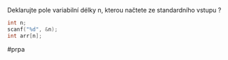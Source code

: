 Deklarujte pole variabilní délky n, kterou načtete ze standardního vstupu
?
~~~c
int n;
scanf("%d", &n);
int arr[n];
~~~
#prpa
<!--SR:!2023-12-31,6,250--> 